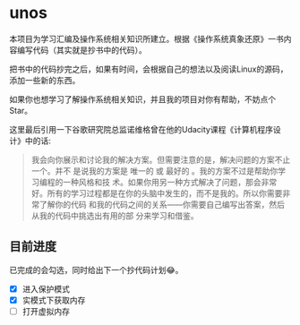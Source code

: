# unos

本项目为学习汇编及操作系统相关知识所建立。根据《操作系统真象还原》一书内容编写代码（其实就是抄书中的代码）。

把书中的代码抄完之后，如果有时间，会根据自己的想法以及阅读Linux的源码，添加一些新的东西。

如果你也想学习了解操作系统相关知识，并且我的项目对你有帮助，不妨点个Star。

这里最后引用一下谷歌研究院总监诺维格曾在他的Udacity课程《计算机程序设计》中的话:

> 我会向你展示和讨论我的解决方案。但需要注意的是，解决问题的方案不止一个。并不 是说我的方案是 唯一的 或 最好的 。我的方案不过是帮助你学习编程的一种风格和技 术。如果你用另一种方式解决了问题，那会非常好。所有的学习过程都是在你的头脑中发生的，而不是我的。所以你需要非常了解你的代码 和我的代码之间的关系——你需要自己编写出答案，然后从我的代码中挑选出有用的部 分来学习和借鉴。 

## 目前进度

已完成的会勾选，同时给出下一个抄代码计划😂。

- [x] 进入保护模式
- [x] 实模式下获取内存
- [ ] 打开虚拟内存
